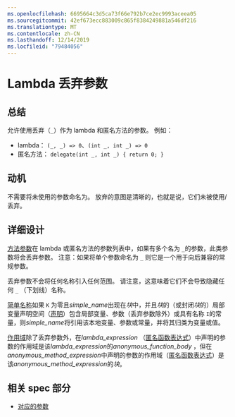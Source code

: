```yaml
---
ms.openlocfilehash: 6695664c3d5ca73f66e792b7ce2ec9993aceea05
ms.sourcegitcommit: 42ef673ecc883009c865f8384249881a546df216
ms.translationtype: MT
ms.contentlocale: zh-CN
ms.lasthandoff: 12/14/2019
ms.locfileid: "79484056"
---
```

# <a name="lambda-discard-parameters"></a>Lambda 丢弃参数

## <a name="summary"></a>总结

允许使用丢弃（`_`）作为 lambda 和匿名方法的参数。
例如：
- lambda： `(_, _) => 0`、`(int _, int _) => 0`
- 匿名方法： `delegate(int _, int _) { return 0; }`

## <a name="motivation"></a>动机

不需要将未使用的参数命名为。 放弃的意图是清晰的，也就是说，它们未被使用/丢弃。

## <a name="detailed-design"></a>详细设计

[方法参数](https://github.com/dotnet/csharplang/blob/master/spec/classes.md#method-parameters)在 lambda 或匿名方法的参数列表中，如果有多个名为 `_`的参数，此类参数将会丢弃参数。
注意：如果将单个参数命名为 `_` 则它是一个用于向后兼容的常规参数。

丢弃参数不会将任何名称引入任何范围。
请注意，这意味着它们不会导致隐藏任何 `_` （下划线）名称。

[简单名称](https://github.com/dotnet/csharplang/blob/master/spec/expressions.md#simple-names)如果 `K` 为零且*simple_name*出现在*块*中，并且*块*的（或封闭*块*的）局部变量声明空间（[声明](basic-concepts.md#declarations)）包含局部变量、参数（丢弃参数除外）或具有名称 `I`的常量，则*simple_name*将引用该本地变量、参数或常量，并将其归类为变量或值。

[作用域](https://github.com/dotnet/csharplang/blob/master/spec/basic-concepts.md#scopes)除了丢弃参数外，在*lambda_expression* （[匿名函数表达式](expressions.md#anonymous-function-expressions)）中声明的参数的作用域是该*lambda_expression*的*anonymous_function_body* ，但在*anonymous_method_expression*中声明的参数的作用域（[匿名函数表达式](expressions.md#anonymous-function-expressions)）是该*anonymous_method_expression*的*块*。

## <a name="related-spec-sections"></a>相关 spec 部分
- [对应的参数](https://github.com/dotnet/csharplang/blob/master/spec/expressions.md#corresponding-parameters)
